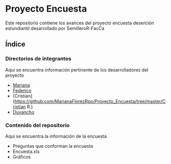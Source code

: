 # Proyecto Encuesta
Este repositorio contiene los avances del proyecto encuesta deserción estundiantil desarrollado por SemilleroR-FacCa

## Índice

### Directorios de integrantes
Aquí se encuentra información pertinente de los desarrolladores del proyecto

  - [Mariana](https://github.com/MarianaFlorezRpo/Proyecto_Encuesta/tree/master/Mariana)
  - [Federico](https://github.com/MarianaFlorezRpo/Proyecto_Encuesta/tree/master/Federico)
  - [Cristian](https://github.com/MarianaFlorezRpo/Proyecto_Encuesta/tree/master/Cristian R.)
  - [Duvancho](https://github.com/MarianaFlorezRpo/Proyecto_Encuesta/tree/master/Duvancho)
  
### Contenido del repositorio
Aquí se encuentra la información de la encuesta

  - Preguntas que conforman la encuesta
  - Encuesta.xls
  - Gráficos
